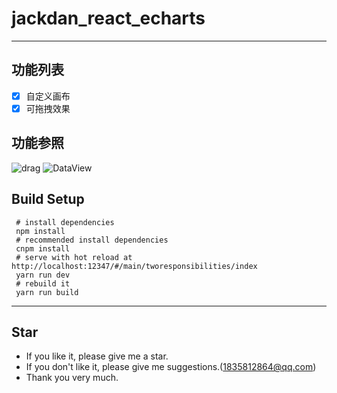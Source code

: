 # jackdan_react_echarts
 
------

## 功能列表

- [X] 自定义画布
- [X] 可拖拽效果

## 功能参照

![drag](https://developer.mozilla.org/zh-CN/docs/Web/API/HTML_Drag_and_Drop_API/Drag_operations)
![DataView](https://developer.mozilla.org/zh-CN/docs/Web/JavaScript/Reference/Global_Objects/DataView)

## Build Setup

```
 # install dependencies
 npm install
 # recommended install dependencies
 cnpm install
 # serve with hot reload at http://localhost:12347/#/main/tworesponsibilities/index
 yarn run dev
 # rebuild it
 yarn run build
```
 
------
 
## Star
- If you like it, please give me a star.
- If you don't like it, please give me suggestions.(1835812864@qq.com)
- Thank you very much.

 
